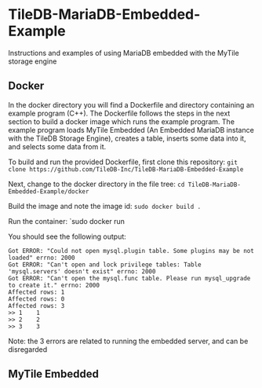 # TileDB-MariaDB-Embedded-Example
Instructions and examples of using MariaDB embedded with the MyTile storage engine

## Docker
In the docker directory you will find a Dockerfile and directory containing an example program (C++). The Dockerfile follows the steps in the next section to build a docker image which runs the example program. The example program loads MyTile Embedded (An Embedded MariaDB instance with the TileDB Storage Engine), creates a table, inserts some data into it, and selects some data from it.

To build and run the provided Dockerfile, first clone this repository:
`git clone https://github.com/TileDB-Inc/TileDB-MariaDB-Embedded-Example`

Next, change to the docker directory in the file tree:
`cd TileDB-MariaDB-Embedded-Example/docker`

Build the image and note the image id:
`sudo docker build .`

Run the container:
`sudo docker run <image id>

You should see the following output:
```
Got ERROR: "Could not open mysql.plugin table. Some plugins may be not loaded" errno: 2000
Got ERROR: "Can't open and lock privilege tables: Table 'mysql.servers' doesn't exist" errno: 2000
Got ERROR: "Can't open the mysql.func table. Please run mysql_upgrade to create it." errno: 2000
Affected rows: 1
Affected rows: 0
Affected rows: 3
>> 1	1	
>> 2	2	
>> 3	3
```

Note: the 3 errors are related to running the embedded server, and can be disregarded

## MyTile Embedded
